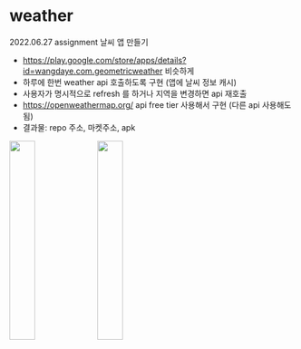 # weather
2022.06.27 assignment
날씨 앱 만들기 

- https://play.google.com/store/apps/details?id=wangdaye.com.geometricweather 비슷하게
- 하루에 한번 weather api 호출하도록 구현 (앱에 날씨 정보 캐시) 
- 사용자가 명시적으로 refresh 를 하거나 지역을 변경하면 api 재호출
- https://openweathermap.org/ api free tier 사용해서 구현 (다른 api 사용해도 됨)
- 결과물: repo 주소, 마켓주소, apk

<img src = "https://user-images.githubusercontent.com/65940401/181380060-4291ddc6-a0bd-4357-a02a-aaf5d7be5a36.png" width="30%" height="30%"> <img src = "https://user-images.githubusercontent.com/65940401/181380036-216d4814-a6fe-4ae8-8bfb-8207f6f95075.png" width="30%" height="30%">
